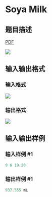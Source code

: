 # Soya Milk

## 题目描述

[problemUrl]: https://uva.onlinejudge.org/index.php?option=com_onlinejudge&Itemid=8&category=229&page=show_problem&problem=3060

[PDF](https://uva.onlinejudge.org/external/119/p11909.pdf)

![](https://cdn.luogu.com.cn/upload/vjudge_pic/UVA11909/801785a1bb6dffbc143007e1afe6fe7c69bb0017.png)

## 输入输出格式

### 输入格式

![](https://cdn.luogu.com.cn/upload/vjudge_pic/UVA11909/4a44a865882a9a2734d71150fbadb048b940d358.png)

### 输出格式

![](https://cdn.luogu.com.cn/upload/vjudge_pic/UVA11909/4a8072ca929279f98fdbef2804dd6cb430626111.png)

## 输入输出样例

### 输入样例 #1

```cpp
9 6 19 20
```


### 输出样例 #1

```cpp
937.555 mL
```


